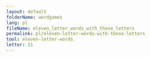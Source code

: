 ```yaml
---
layout: default
folderName: wordgames
lang: pl
fileName: eleven_letter_words_with_these_letters
permalink: pl/eleven-letter-words-with-these-letters
tool: eleven-letter-words
letter: 11
---
```

